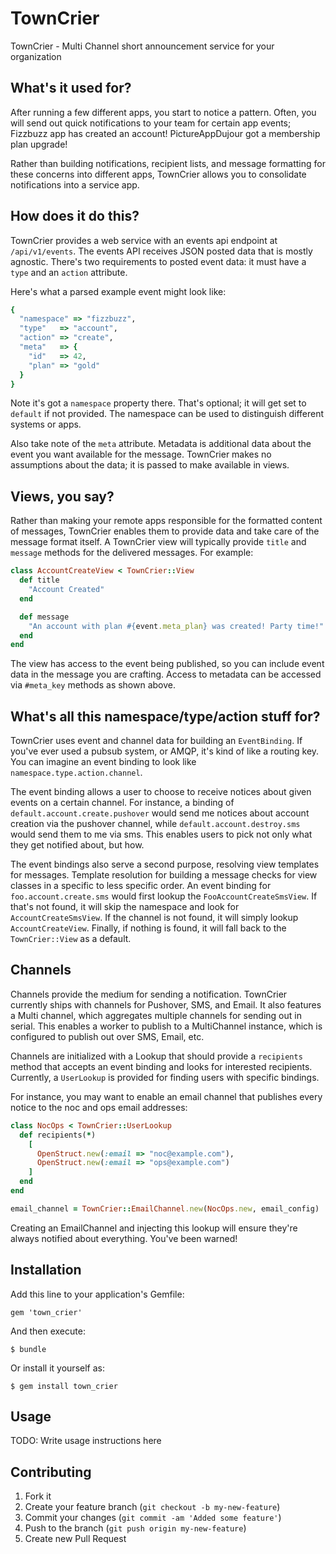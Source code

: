# TownCrier

TownCrier - Multi Channel short announcement service for your organization

What's it used for?
-------------------

After running a few different apps, you start to notice a pattern.  Often,
you will send out quick notifications to your team for certain app events;
Fizzbuzz app has created an account! PictureAppDujour got a membership plan
upgrade!

Rather than building notifications, recipient lists, and message formatting for
these concerns into different apps, TownCrier allows you to consolidate
notifications into a service app.

How does it do this?
--------------------

TownCrier provides a web service with an events api endpoint at `/api/v1/events`.
The events API receives JSON posted data that is mostly agnostic.  There's two
requirements to posted event data:  it must have a `type` and an `action` attribute.

Here's what a parsed example event might look like:

```ruby
{
  "namespace" => "fizzbuzz",
  "type"   => "account",
  "action" => "create",
  "meta"   => {
    "id"   => 42,
    "plan" => "gold"
  }
}
```

Note it's got a `namespace` property there.  That's optional;  it will get set
to `default` if not provided.  The namespace can be used to distinguish
different systems or apps.

Also take note of the `meta` attribute.  Metadata is additional data about the
event you want available for the message.  TownCrier makes no assumptions
about the data;  it is passed to make available in views.

Views, you say?
---------------

Rather than making your remote apps responsible for the formatted content of
messages, TownCrier enables them to provide data and take care of the message
format itself.  A TownCrier view will typically provide `title` and
`message` methods for the delivered messages.  For example:

```ruby
class AccountCreateView < TownCrier::View
  def title
    "Account Created"
  end

  def message
    "An account with plan #{event.meta_plan} was created! Party time!"
  end
end
```

The view has access to the event being published, so you can include event
data in the message you are crafting.  Access to metadata can be accessed
via `#meta_key` methods as shown above.

What's all this namespace/type/action stuff for?
------------------------------------------------

TownCrier uses event and channel data for building an `EventBinding`.  If
you've ever used a pubsub system, or AMQP, it's kind of like a routing key.
You can imagine an event binding to look like `namespace.type.action.channel`.

The event binding allows a user to choose to receive notices about given
events on a certain channel.  For instance, a binding of
`default.account.create.pushover` would send me notices about account creation
via the pushover channel, while `default.account.destroy.sms` would send them
to me via sms.  This enables users to pick not only what they get notified
about, but how.

The event bindings also serve a second purpose, resolving view templates for
messages.  Template resolution for building a message checks for view classes
in a specific to less specific order.  An event binding for
`foo.account.create.sms` would first lookup the `FooAccountCreateSmsView`.  If
that's not found, it will skip the namespace and look for
`AccountCreateSmsView`.  If the channel is not found, it will simply lookup
`AccountCreateView`.  Finally, if nothing is found, it will fall back to the
`TownCrier::View` as a default.

Channels
--------

Channels provide the medium for sending a notification.  TownCrier currently
ships with channels for Pushover, SMS, and Email.  It also features a Multi
channel, which aggregates multiple channels for sending out in serial.  This
enables a worker to publish to a MultiChannel instance, which is configured to
publish out over SMS, Email, etc.

Channels are initialized with a Lookup that should provide a `recipients`
method that accepts an event binding and looks for interested recipients.
Currently, a `UserLookup` is provided for finding users with specific
bindings.

For instance, you may want to enable an email channel that publishes every
notice to the noc and ops email addresses:

```ruby
class NocOps < TownCrier::UserLookup
  def recipients(*)
    [
      OpenStruct.new(:email => "noc@example.com"),
      OpenStruct.new(:email => "ops@example.com")
    ]
  end
end

email_channel = TownCrier::EmailChannel.new(NocOps.new, email_config)
```

Creating an EmailChannel and injecting this lookup will ensure they're always
notified about everything.  You've been warned!

## Installation

Add this line to your application's Gemfile:

    gem 'town_crier'

And then execute:

    $ bundle

Or install it yourself as:

    $ gem install town_crier

## Usage

TODO: Write usage instructions here

## Contributing

1. Fork it
2. Create your feature branch (`git checkout -b my-new-feature`)
3. Commit your changes (`git commit -am 'Added some feature'`)
4. Push to the branch (`git push origin my-new-feature`)
5. Create new Pull Request
